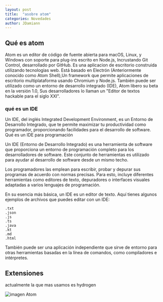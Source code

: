 ```yaml
---
layout: post
title:  "asobre atom"
categories: Novedades
author: JDamiann
---
```

## Qué es atom
Atom es un editor de código de fuente abierta para macOS, Linux, y Windows con soporte para plug-ins escrito en Node.js, Incrustando Git Control, desarrollado por GitHub. Es una aplicacion de escritorio construida utilizando tecnologias web. Está basado en Electrón (Anteriormente conocido como Atom Shell),Un framework que permite aplicaciones de escritorio multiplataforma usando Chromium y Node.js. También puede ser utilizado como un entorno de desarrollo integrado (IDE), Atom libero su beta en la versión 1.0, Sus desarrolladores lo llaman un "Editor de textos hackable para el siglo XXI".

### qué es un IDE

Un IDE, del inglés Integrated Development Environment, es un Entorno de Desarrollo Integrado, que te permite maximizar tu productividad como programador, proporcionando facilidades para el desarrollo de software.
Qué es un IDE para programación

Un IDE (Entorno de Desarrollo Integrado) es una herramienta de software que proporciona un entorno de programación completo para los desarrolladores de software. Este conjunto de herramientas es utilizado para ayudar al desarrollo de software desde un mismo techo.

Los programadores las emplean para escribir, probar y depurar sus programas de acuerdo con normas precisas. Para esto, incluye diferentes herramientas como editores de texto, depuradores o interfaces visuales adaptadas a varios lenguajes de programación.

En su esencia más básica, un IDE es un editor de texto. Aquí tienes algunos ejemplos de archivos que puedes editar con un IDE:

    .txt
    .json
    .js
    .ts
    .java
    .kt
    .md
    .html

También puede ser una aplicación independiente que sirve de entorno para otras herramientas basadas en la línea de comandos, como compiladores e intérpretes.


## Extensiones
actualmente la que mas usamos es hydrogen

![imagen Atom](https://www.softzone.es/app/uploads-softzone.es/2021/05/Atom-editor-de-texto-y-codigo-fuente.jpg)
